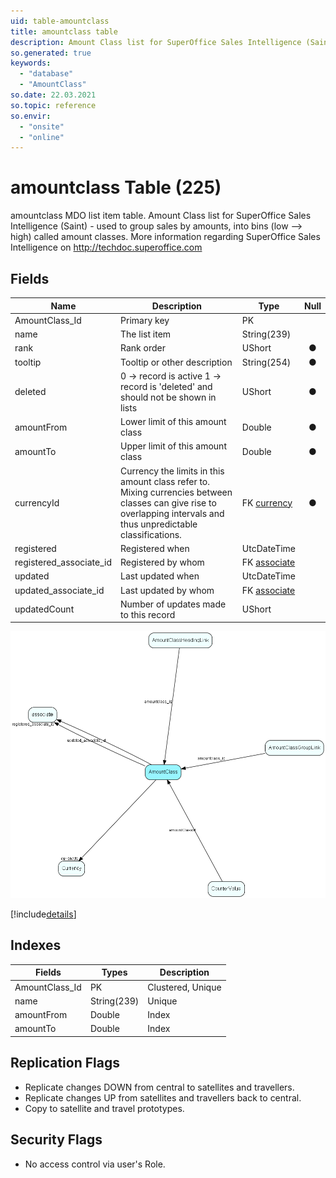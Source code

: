 ```yaml
---
uid: table-amountclass
title: amountclass table
description: Amount Class list for SuperOffice Sales Intelligence (Saint) - used to group sales by amounts, into bins (low --&gt; high) called amount classes. More information regarding SuperOffice Sales Intelligence on http://techdoc.superoffice.com 
so.generated: true
keywords:
  - "database"
  - "AmountClass"
so.date: 22.03.2021
so.topic: reference
so.envir:
  - "onsite"
  - "online"
---
```


# amountclass Table (225)

amountclass MDO list item table.
Amount Class list for SuperOffice Sales Intelligence (Saint) - used to group sales by amounts, into bins (low --&gt; high) called amount classes. More information regarding SuperOffice Sales Intelligence on http://techdoc.superoffice.com 

## Fields

| Name | Description | Type | Null |
|------|-------------|------|:----:|
|AmountClass\_Id|Primary key|PK| |
|name|The list item|String(239)| |
|rank|Rank order|UShort|&#x25CF;|
|tooltip|Tooltip or other description|String(254)|&#x25CF;|
|deleted|0 -&gt; record is active 1 -&gt; record is &apos;deleted&apos; and should not be shown in lists|UShort|&#x25CF;|
|amountFrom|Lower limit of this amount class|Double|&#x25CF;|
|amountTo|Upper limit of this amount class|Double|&#x25CF;|
|currencyId|Currency the limits in this amount class refer to. Mixing currencies between classes can give rise to overlapping intervals and thus unpredictable classifications.|FK [currency](currency.md)|&#x25CF;|
|registered|Registered when|UtcDateTime| |
|registered\_associate\_id|Registered by whom|FK [associate](associate.md)| |
|updated|Last updated when|UtcDateTime| |
|updated\_associate\_id|Last updated by whom|FK [associate](associate.md)| |
|updatedCount|Number of updates made to this record|UShort| |


![AmountClass table relationship diagram](./media/AmountClass.png)

[!include[details](./includes/AmountClass.md)]

## Indexes

| Fields | Types | Description |
|--------|-------|-------------|
|AmountClass\_Id |PK |Clustered, Unique |
|name |String(239) |Unique |
|amountFrom |Double |Index |
|amountTo |Double |Index |

## Replication Flags

* Replicate changes DOWN from central to satellites and travellers.
* Replicate changes UP from satellites and travellers back to central.
* Copy to satellite and travel prototypes.

## Security Flags

* No access control via user's Role.

